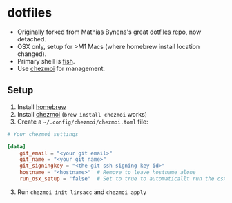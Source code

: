 dotfiles
========

- Originally forked from Mathias Bynens's great [dotfiles repo](https://github.com/mathiasbynens/dotfiles), now detached.
- OSX only, setup for >M1 Macs (where homebrew install location changed).
- Primary shell is [fish](https://fishshell.com/).
- Use [chezmoi](https://www.chezmoi.io/) for management.

Setup
-----

1. Install [homebrew](https://brew.sh/)
2. Install [chezmoi](https://www.chezmoi.io/) (`brew install chezmoi` works)
3. Create a `~/.config/chezmoi/chezmoi.toml` file:

  ```toml
  # Your chezmoi settings

  [data]
      git_email = "<your git email>"
      git_name = "<your git name>"
      git_signingkey = "<the git ssh signing key id>"
      hostname = "<hostname>"  # Remove to leave hostname alone
      run_osx_setup = "false"  # Set to true to automaticallt run the osx setup script
  ```
3. Run `chezmoi init lirsacc` and `chezmoi apply`
